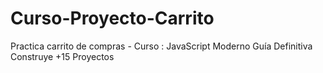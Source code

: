 # Curso-Proyecto-Carrito

Practica carrito de compras - Curso : JavaScript Moderno Guía Definitiva Construye +15 Proyectos
